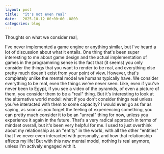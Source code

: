```yaml
---
layout: post
title:  "it's not even real"
date:   2025-10-12 00:00:00 -0800
categories: blog
---
```

Thoughts on what we consider real,

I've never implemented a game engine or anything similar, but I've heard a lot of discussion about what it entails.
One thing that's been super interesting to me about game design and the actual implementation of games in the programming sense is the fact that (it seems) you only consider the things that you want to render to be real, and everything else pretty much doesn't exist from your point of view.
However, that's completely unlike the mental model we humans typically have. We consider everything to be real, even the things we've never seen. Like, even if you've never been to Egypt, if you see a video of the pyramids, of even a picture of them, you consider them to be a "real" thing.
But it's interesting to look at the alternative world model: what if you don't consider things real unless you've interacted with them to some capacity? I would even go as far as saying, as soon as you forget the feeling of experiencing something, you can pretty much consider it to be an "unreal" thing for now, unless you experience it again in the future.
That's a very radical approach in terms of mindset overall, but it's been very helpful for me. I used to just overthink about my relationship as an "entity" in the world, with all the other "entities" that I've never even interacted with personally, and how that relationship affects my life! But with this new mental model, nothing is real anymore, unless I'm actively engaged with it.
